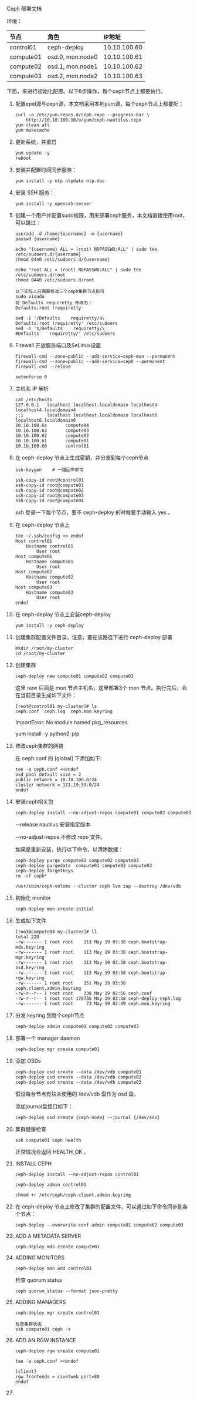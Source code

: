 ﻿Ceph 部署文档

环境：

| 节点      | 角色             | IP地址       |
| :-------- | :--------------- | :----------- |
| control01 | ceph-deploy      | 10.10.100.60 |
| compute01 | osd.0, mon.node0 | 10.10.100.61 |
| compute02 | osd.1, mon.node1 | 10.10.100.62 |
| compute03 | osd.2, mon.node2 | 10.10.100.63 |

下面，来进行初始化配置。以下6步操作，每个ceph节点上都要执行。



1. 配置epel源与ceph源，本文档采用本地yum源，每个ceph节点上都要配：

   ```
   curl -o /etc/yum.repos.d/ceph.repo --progress-bar \
       http://10.10.100.10/o/yum/ceph-nautilus.repo
   yum clean all
   yum makecache
   ```



2. 更新系统，并重启

   ```
   yum update -y
   reboot
   ```



3. 安装并配置时间同步服务：

   ```
   yum install -y ntp ntpdate ntp-doc
   ```



4. 安装 SSH 服务：

   ```
   yum install -y openssh-server
   ```



5. 创建一个用户并配置sudo权限，用来部署ceph服务，本文档直接使用root，可以跳过：

   ```
   useradd -d /home/{username} -m {username}
   passwd {username}
   
   echo "{username} ALL = (root) NOPASSWD:ALL" | sudo tee /etc/sudoers.d/{username}
   chmod 0440 /etc/sudoers.d/{username}
   
   echo "root ALL = (root) NOPASSWD:ALL" | sudo tee /etc/sudoers.d/root
   chmod 0440 /etc/sudoers.d/root
   
   以下实际上只需要修改三个ceph集群节点即可
   sudo visudo
   将 Defaults requiretty 修改为： 
   Defaults:root !requiretty
   
   sed -i '/Defaults    requiretty/a\
   Defaults:root !requiretty' /etc/sudoers
   sed -i 's/Defaults    requiretty/\
   #Defaults    requiretty/' /etc/sudoers
   ```



6. Firewall 开放服务端口及SeLinux设置

   ```
   firewall-cmd --zone=public --add-service=ceph-mon --permanent
   firewall-cmd --zone=public --add-service=ceph --permanent
   firewall-cmd --reload
   
   setenforce 0
   ```



7. 主机名 IP 解析

   ```
   cat /etc/hosts
   127.0.0.1   localhost localhost.localdomain localhost4 localhost4.localdomain4
   ::1         localhost localhost.localdomain localhost6 localhost6.localdomain6
   10.10.100.64       compute04
   10.10.100.63       compute03
   10.10.100.62       compute02
   10.10.100.61       compute01
   10.10.100.60       control01
   ```



8. 在 ceph-deploy 节点上生成密钥，并分发到每个ceph节点

   ```
   ssh-keygen    # 一路回车即可
   
   ssh-copy-id root@control01
   ssh-copy-id root@compute01
   ssh-copy-id root@compute02
   ssh-copy-id root@compute03
   ssh-copy-id root@compute04
   ```
   
   ssh 登录一下每个节点，要不 ceph-deploy 的时候要手动输入 yes 。



9. 在 ceph-deploy 节点上

   ```
   tee ~/.ssh/config << endof
   Host control01
       Hostname control01
           User root
   Host compute01
       Hostname compute01
           User root
   Host compute02
       Hostname compute02
           User root
   Host compute03
       Hostname compute03
           User root
   endof
   ```



10. 在 ceph-deploy 节点上安装ceph-deploy

    ```
    yum install -y ceph-deploy
    ```



11. 创建集群配置文件目录，注意，要在该路径下进行 ceph-deploy 部署

    ```
    mkdir /root/my-cluster
    cd /root/my-cluster
    ```



12. 创建集群

    ```
    ceph-deploy new compute01 compute02 compute03
    ```

    这里 new 后面是 mon 节点主机名，这里部署3个 mon 节点。执行完后，会在当前目录生成如下文件：
    
    ```
    [root@control01 my-cluster]# ls
    ceph.conf  ceph.log  ceph.mon.keyring
    ```
    
    ImportError: No module named pkg_resources
    
    yum install -y python2-pip



13. 修改ceph集群的网络

    在 ceph.conf  的 [global] 下添加如下:

    ```
    tee -a ceph.conf <<endof
    osd pool default size = 2
    public network = 10.10.100.0/24
    cluster network = 172.19.33.0/24
    endof
    ```



14. 安装ceph相关包

    ```
    ceph-deploy install --no-adjust-repos compute01 compute02 compute03
    ```

    --release nautilus  安装指定版本

    --no-adjust-repos  不修改 repo 文件。

    如果是重新安装，执行以下命令，以清除数据：
    
    ```
    ceph-deploy purge compute01 compute02 compute03
    ceph-deploy purgedata  compute01 compute02 compute03
    ceph-deploy forgetkeys
    rm -rf ceph*
    
    /usr/sbin/ceph-volume --cluster ceph lvm zap --destroy /dev/vdb
    ```



15. 初始化 monitor

    ```
    ceph-deploy mon create-initial
    ```



16. 生成如下文件

    ```
    [root@compute04 my-cluster]# ll
    total 220
    -rw------- 1 root root    113 May 19 03:38 ceph.bootstrap-mds.keyring
    -rw------- 1 root root    113 May 19 03:38 ceph.bootstrap-mgr.keyring
    -rw------- 1 root root    113 May 19 03:38 ceph.bootstrap-osd.keyring
    -rw------- 1 root root    113 May 19 03:38 ceph.bootstrap-rgw.keyring
    -rw------- 1 root root    151 May 19 03:38 ceph.client.admin.keyring
    -rw-r--r-- 1 root root    338 May 19 02:56 ceph.conf
    -rw-r--r-- 1 root root 178735 May 19 03:38 ceph-deploy-ceph.log
    -rw------- 1 root root     73 May 19 02:49 ceph.mon.keyring
    ```



17. 分发 keyring 到每个ceph节点

    ```
    ceph-deploy admin compute01 compute02 compute03
    ```



18. 部署一个 manager daemon

    ```
    ceph-deploy mgr create compute01
    ```



19. 添加 OSDs

    ```
    ceph-deploy osd create --data /dev/vdb compute01
    ceph-deploy osd create --data /dev/vdb compute02
    ceph-deploy osd create --data /dev/vdb compute03
    ```

    假设每台节点有块未使用的 /dev/vdb 盘作为 osd 盘。
    
    添加journal盘接口如下：
    
    ```
    ceph-deploy osd create {ceph-node} --journal {/dev/sdx}
    ```



20. 集群健康检查

    ```
    ssh compute01 ceph health
    ```

    正常情况会返回 HEALTH_OK 。



21. INSTALL CEPH

    ```
    ceph-deploy install --no-adjust-repos control01
    
    ceph-deploy admin control01
    
    chmod +r /etc/ceph/ceph.client.admin.keyring
    ```



22. 在 ceph-deploy 节点上修改了集群的配置文件，可以通过如下命令同步到各个节点：

    ```
    ceph-deploy --overwrite-conf admin compute01 compute02 compute03
    ```

    

22. ADD A METADATA SERVER

    ```
    ceph-deploy mds create compute01
    ```



23. ADDING MONITORS

    ```
    ceph-deploy mon add control01
    ```

    检查 quorum status

    ```
    ceph quorum_status --format json-pretty
    ```



24. ADDING MANAGERS

    ```
    ceph-deploy mgr create control01
    
    检查集群状态
    ssh compute01 ceph -s
    ```



25. ADD AN RGW INSTANCE

    ```
    ceph-deploy rgw create compute01
    
    tee -a ceph.conf <<endof
    
    [client]
    rgw frontends = civetweb port=80
    endof
    ```



26. 


